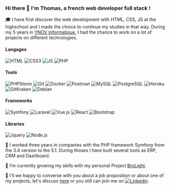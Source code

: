 ### Hi there 👋 I'm Thomas, a french web developer full stack !

🎓 I have first discover the web development with HTML, CSS, JS at the highschool and I made the choice to continue my studies in that way. During my 5 years in [YNOV Informatique](https://www.ynov-paris.com/informatique), I had the chance to work on a lot of projects on different technologies.

#### Langages
![HTML](https://img.shields.io/badge/-HTML-E34F26?style=flat&logo=html5&logoColor=FFF)
![CSS3](https://img.shields.io/badge/-CSS-1572B6?style=flat&logo=css3&logoColor=FFF)
![JS](https://img.shields.io/badge/-JavaScript-F7DF1E?style=flat&logo=JavaScript&logoColor=000)
![PHP](https://img.shields.io/badge/-php-777BB4?style=flat&logo=php&logoColor=FFF)

#### Tools
![PHPStorm](https://img.shields.io/badge/-PhpStorm-000000?style=flat&logo=PhpStorm&logoColor=DBE2E4)
![Git](https://img.shields.io/badge/-Git-F05032?style=flat&logo=git&logoColor=DBE2E4)
![Docker](https://img.shields.io/badge/-Docker-2496ED?style=flat&logo=docker&logoColor=DBE2E4)
![Postman](https://img.shields.io/badge/-Postman-FF6C37?style=flat&logo=Postman&logoColor=DBE2E4)
![MySQL](https://img.shields.io/badge/-MySQL-4479A1?style=flat&logo=MySQL&logoColor=DBE2E4)
![PostgreSQL](https://img.shields.io/badge/-PostgreSQL-336791?style=flat&logo=PostgreSQL&logoColor=DBE2E4)
![Heroku](https://img.shields.io/badge/-Heroku-430098?style=flat&logo=Heroku&logoColor=FFF)
![GitKraken](https://img.shields.io/badge/-GitKraken-179287?style=flat&logo=GitKraken&logoColor=DBE2E4)
![Debian](https://img.shields.io/badge/-Debian-A81D33?style=flat&logo=debian&logoColor=DBE2E4)
 
#### Frameworks
![Symfony](https://img.shields.io/badge/-Symfony-05122A?style=flat&logo=Symfony&logoColor=DBE2E4) 
![Laravel](https://img.shields.io/badge/-Laravel-FF2D20?style=flat&logo=Laravel&logoColor=FFF)
![Vue.js](https://img.shields.io/badge/-Vue.js-4FC08D?style=flat&logo=Vue.js&logoColor=DBE2E4)
![React](https://img.shields.io/badge/-React-61DAFB?style=flat&logo=React&logoColor=000)
![Bootstrap](https://img.shields.io/badge/-Bootstrap-7952B3?style=flat&logo=Bootstrap&logoColor=FFF)

#### Libraries
![Jquery](https://img.shields.io/badge/-jQuery-0769AD?style=flat&logo=jQuery&logoColor=DBE2E4)
![Node.js](https://img.shields.io/badge/-Node.js-339933?style=flat&logo=Node.js&logoColor=FFF)

🚀 I worked three years in companies with the PHP framework Symfony from the 3.4 version to the 5.1. During thoses I have built several tools as ERP, CRM and Dashboard.

🌱 I’m currently growing my skills with my personal Project [BroLight](https://brolight.herokuapp.com).

💬 I'll we happy to converse with you about a job proposition or about one of my projects, let's discuss [here](https://github.com/ThomasBerranger/ThomasBerranger/discussions/1) or you still can join me on [![Linkedin](https://img.shields.io/badge/-Linkedin-0A66C2?style=flat&logo=Linkedin&logoColor=FFF)](https://www.linkedin.com/in/thomas-berranger).

<!--ThomasBerranger/ThomasBerranger** is a ✨ _special_ ✨ repository because its `README.md` (this file) appears on your GitHub profile.-->
